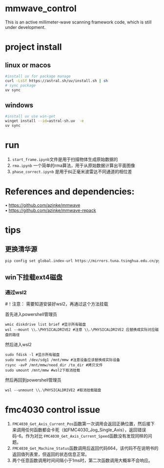 # mmwave_control

This is an active millimeter-wave scanning framework code, which is still under development.

# project install
## linux or macos

```bash
#install uv for package manage
curl -LsSf https://astral.sh/uv/install.sh | sh
# sync package
uv sync 
```
## windows
```bash
#install uv use win-get
winget install --id=astral-sh.uv  -e
uv sync
```
# run
1. `start_frame.ipynb`文件是用于扫描物体生成原始数据的
2. `rma.ipynb` 一个简单的rma算法，用于从原始数据计算出平面图像
3. `phase_correct.ipynb` 是用于纠正毫米波雷达不同通道的相位差

# References and dependencies:

•	https://github.com/azinke/mmwave  
•	https://github.com/azinke/mmwave-repack

# tips
## 更换清华源
```bash
pip config set global.index-url https://mirrors.tuna.tsinghua.edu.cn/pypi/web/simple
```

## win下挂载ext4磁盘
### 通过wsl2
#！注意： 需要知道安装好wsl2，再通过这个方法挂载

首先进入powershell管理员
```shell
wmic diskdrive list brief #显示所有磁盘
wsl --mount \\.\PHYSICALDRIVE2 #注意 \\.\PHYSICALDRIVE2 应替换成实际对应磁盘的路径
```

然后进入wsl2
```shell
sudo fdisk -l #显示所有磁盘
sudo mount /dev/sdg1 /mnt/mmw #注意设备应该替换成实际设备
rsync -avP /mnt/mmw/need_dir /to_dir #拷贝文件
sudo umount /mnt/mmw #wsl2下取消挂载
```
然后再回到powershell管理员

```shell
wsl --unmount \\.\PHYSICALDRIVE2 #取消挂载磁盘
```

# fmc4030 control issue

1. `FMC4030_Get_Axis_Current_Pos`函数第一次调用会返回正确位置，然后接下来调用任何函数都会卡死（如FMC4030_Jog_Single_Axis），返回错误码-6。作为对比 `FMC4030_Get_Axis_Current_Speed`函数没有发现同样的问题。
2. `FMC4030_Get_Machine_Status`函数调用后返回代码664，该代码不在说明书的返回值列表里，但返回的状态信息正常。
3. 两个任意函数调用时间间隔小于1ms时，第二次函数调用大概率不会响应。

